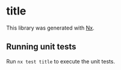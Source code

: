 # title

This library was generated with [Nx](https://nx.dev).

## Running unit tests

Run `nx test title` to execute the unit tests.
